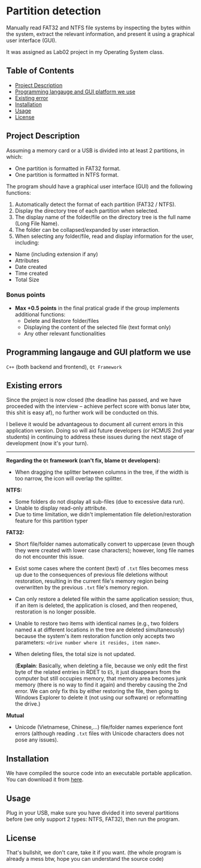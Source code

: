 # Partition detection
Manually read FAT32 and NTFS file systems by inspecting the bytes within the system, extract the relevant information, and present it using a graphical user interface (GUI). 

It was assigned as Lab02 project in my Operating System class.

## Table of Contents
- [Project Description](#project-description)
- [Programming langauge and GUI platform we use](#programming-langauge-and-GUI-platform-we-use)
- [Existing error](#existing-error)
- [Installation](#installation)
- [Usage](#usage)
- [License](#license)

## Project Description
Assuming a memory card or a USB is divided into at least 2 partitions, in which:
- One partition is formatted in FAT32 format.
- One partition is formatted in NTFS format.

The program should have a graphical user interface (GUI) and the following functions:
1. Automatically detect the format of each partition (FAT32 / NTFS).
2. Display the directory tree of each partition when selected.
3. The display name of the folder/file on the directory tree is the full name (Long File Name).
4. The folder can be collapsed/expanded by user interaction.
5. When selecting any folder/file, read and display information for the user, including:
  - Name (including extension if any)
  - Attributes
  - Date created
  - Time created
  - Total Size

### Bonus points
- **Max +0.5 points** in the final pratical grade if the group implements additional functions:
	- Delete and Restore folder/files
	- Displaying the content of the selected file (text format only)
	- Any other relevant functionalities
## Programming langauge and GUI platform we use
`C++` (both backend and frontend), `Qt Framework`

## Existing errors
Since the project is now closed (the deadline has passed, and we have proceeded with the interview – achieve perfect score with bonus later btw, this shit is easy af), no further work will be conducted on this. 

I believe it would be advantageous to document all current errors in this application version. Doing so will aid future developers (or HCMUS 2nd year students) in continuing to address these issues during the next stage of development (now it's your turn).

---

**Regarding the `Qt` framework (can't fix, blame `Qt` developers):**
- When dragging the splitter between columns in the tree, if the width is too narrow, the icon will overlap the splitter.

**NTFS:**
- Some folders do not display all sub-files (due to excessive data run).
- Unable to display read-only attribute.
- Due to time limitation, we didn't implementation file deletion/restoration feature for this partition typer

**FAT32:**
- Short file/folder names automatically convert to uppercase (even though they were created with lower case characters); however, long file names do not encounter this issue.
- Exist some cases where the content (text) of `.txt` files becomes mess up due to the consequences of previous file deletions without restoration, resulting in the current file's memory region being overwritten by the previous `.txt` file's memory region.
- Can only restore a deleted file within the same application session; thus, if an item is deleted, the application is closed, and then reopened, restoration is no longer possible.
- Unable to restore two items with identical names (e.g., two folders named `A` at different locations in the tree are deleted simultaneously) because the system's item restoration function only accepts two parameters: `<drive number where it resides, item name>`.
- When deleting files, the total size is not updated.
 
	(**Explain**: Basically, when deleting a file, because we only edit the first byte of the related entries in RDET to `E5`, it just disappears from the computer but still occupies memory, that memory area becomes junk memory (there is no way to find it again) and thereby causing the 2nd error. We can only fix this by either restoring the file, then going to Windows Explorer to delete it (not using our software) or reformatting the drive.)

**Mutual**
- Unicode (Vietnamese, Chinese,...) file/folder names experience font errors (although reading `.txt` files with Unicode  characters does not pose any issues).


## Installation
We have compiled the source code into an executable portable application. You can download it from [here](https://www.dropbox.com/scl/fo/ez8wuzl96v4mcldf3ux4b/AIEkasWMcicuvrcVzvEdORE?rlkey=4hybis9fd1p8pgxcxp9qnlwpi&dl=0).

## Usage

Plug in your USB, make sure you have divided it into several partitions before (we only support 2 types: NTFS, FAT32), then run the program.

## License
That's bullshit, we don't care, take it if you want. (the whole program is already a mess btw, hope you can understand the source code)
